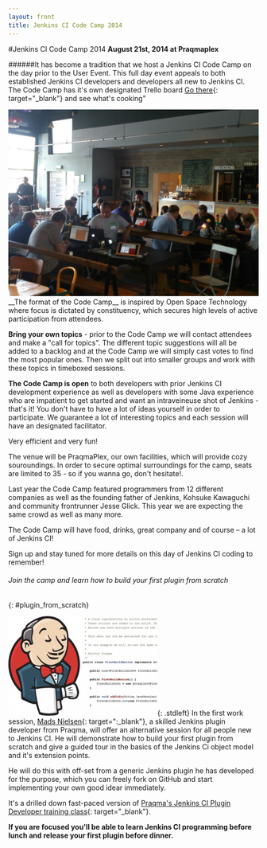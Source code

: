 ```yaml
---
layout: front
title: Jenkins CI Code Camp 2014
---
```

#Jenkins CI Code Camp 2014
__August 21st, 2014 at Praqmaplex__

######It has become a tradition that we host a Jenkins CI Code Camp on the day prior to the User Event. This full day event appeals to both established Jenkins CI developers and developers all new to Jenkins CI. The Code Camp has it's own designated Trello board [Go there](https://trello.com/b/bYqSkh1e){: target="_blank"} and see what's cooking"


<a href="https://plus.google.com/photos/112243565708972138490/albums/5922621914342401441" target="_blank">
<img src="/images/codecamp.jpg" class="stdright" style="width:500"></a>
__The format of the Code Camp__ is inspired by Open Space Technology where focus is dictated by constituency, which secures high levels of active participation from attendees.

__Bring your own topics__ - prior to the Code Camp we will contact attendees and make a "call for topics". The different topic suggestions will all be added to a backlog and at the Code Camp we will simply cast votes to find the most popular ones. Then we split out into smaller groups and work with these topics in timeboxed sessions.

__The Code Camp is open__ to both developers with prior Jenkins CI development experience as well as developers with some Java experience who are impatient to get started and want an intraveineuse shot of Jenkins - that's it! You don't have to have a lot of ideas yourself in order to participate. We guarantee a lot of interesting topics and each session will have an designated facilitator.

Very efficient and very fun!

The venue will be PraqmaPlex, our own facilities, which will provide cozy souroundings. In order to secure optimal surroundings for the camp, seats are limited to 35 - so if you wanna go, don't hesitate!.

Last year the Code Camp featured programmers from 12 different companies as well as the founding father of Jenkins, Kohsuke Kawaguchi and community frontrunner Jesse Glick. This year we are expecting the same crowd as well as many more.  

The Code Camp will have food, drinks, great company and of course – a lot of Jenkins CI!

Sign up and stay tuned for more details on this day of Jenkins CI coding to remember!

###### Join the camp and learn how to build your first plugin from scratch
{: #plugin_from_scratch}

![Jenkins plugin development](/images/jciplugindev.jpg){: .stdleft} In the first work session, [Mads Nielsen](https://github.com/MadsNielsen){: target=":_blank"}, a skilled Jenkins plugin developer from Praqma, will offer an alternative session for all people new to Jenkins CI. He will demonstrate how to build your first plugin from scratch and give a guided tour in the basics of the Jenkins Ci object model and it's extension points.

He will do this with off-set from a generic Jenkins plugin he has developed for the purpose, which you can freely fork on GitHub and start implementing your own good idear immediately.

It's a drilled down fast-paced version of [Praqma's Jenkins CI Plugin Developer training class](http://www.praqma.com/events/jciplugindev){: target="_blank"}.

__If you are focused you'll be able to learn Jenkins CI programming before lunch and release your first plugin before dinner.__
